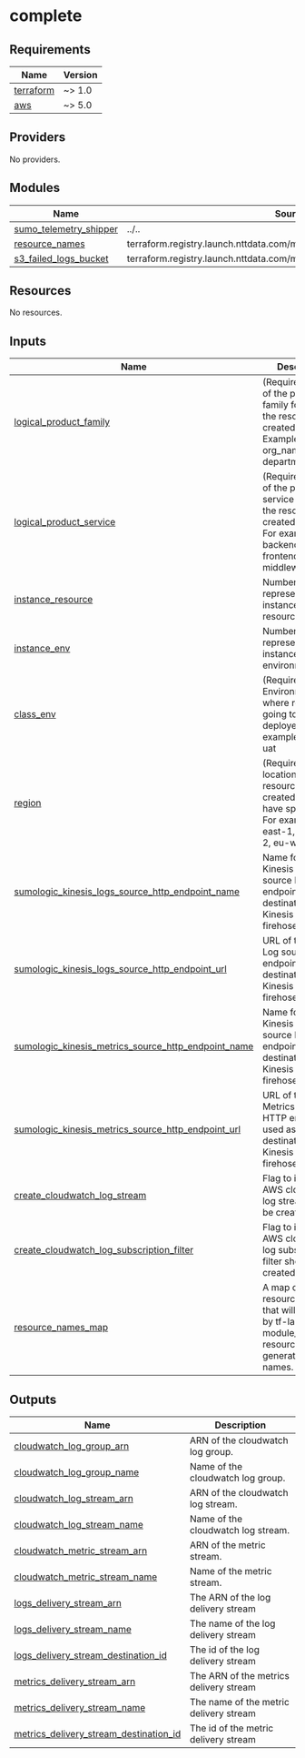 # complete

<!-- BEGINNING OF PRE-COMMIT-TERRAFORM DOCS HOOK -->
## Requirements

| Name | Version |
|------|---------|
| <a name="requirement_terraform"></a> [terraform](#requirement\_terraform) | ~> 1.0 |
| <a name="requirement_aws"></a> [aws](#requirement\_aws) | ~> 5.0 |

## Providers

No providers.

## Modules

| Name | Source | Version |
|------|--------|---------|
| <a name="module_sumo_telemetry_shipper"></a> [sumo\_telemetry\_shipper](#module\_sumo\_telemetry\_shipper) | ../.. | n/a |
| <a name="module_resource_names"></a> [resource\_names](#module\_resource\_names) | terraform.registry.launch.nttdata.com/module_library/resource_name/launch | ~> 1.0 |
| <a name="module_s3_failed_logs_bucket"></a> [s3\_failed\_logs\_bucket](#module\_s3\_failed\_logs\_bucket) | terraform.registry.launch.nttdata.com/module_collection/s3_bucket/aws | ~> 1.0 |

## Resources

No resources.

## Inputs

| Name | Description | Type | Default | Required |
|------|-------------|------|---------|:--------:|
| <a name="input_logical_product_family"></a> [logical\_product\_family](#input\_logical\_product\_family) | (Required) Name of the product family for which the resource is created.<br>    Example: org\_name, department\_name. | `string` | `"launch"` | no |
| <a name="input_logical_product_service"></a> [logical\_product\_service](#input\_logical\_product\_service) | (Required) Name of the product service for which the resource is created.<br>    For example, backend, frontend, middleware etc. | `string` | `"backend"` | no |
| <a name="input_instance_resource"></a> [instance\_resource](#input\_instance\_resource) | Number that represents the instance of the resource. | `number` | `0` | no |
| <a name="input_instance_env"></a> [instance\_env](#input\_instance\_env) | Number that represents the instance of the environment. | `number` | `0` | no |
| <a name="input_class_env"></a> [class\_env](#input\_class\_env) | (Required) Environment where resource is going to be deployed. For example. dev, qa, uat | `string` | `"dev"` | no |
| <a name="input_region"></a> [region](#input\_region) | (Required) The location where the resource will be created. Must not have spaces<br>    For example, us-east-1, us-west-2, eu-west-1, etc. | `string` | `"us-east-2"` | no |
| <a name="input_sumologic_kinesis_logs_source_http_endpoint_name"></a> [sumologic\_kinesis\_logs\_source\_http\_endpoint\_name](#input\_sumologic\_kinesis\_logs\_source\_http\_endpoint\_name) | Name for the Kinesis Log source HTTP endpoint used as destination by Kinesis data firehose. | `string` | n/a | yes |
| <a name="input_sumologic_kinesis_logs_source_http_endpoint_url"></a> [sumologic\_kinesis\_logs\_source\_http\_endpoint\_url](#input\_sumologic\_kinesis\_logs\_source\_http\_endpoint\_url) | URL of the Kinesis Log source HTTP endpoint used as destination by Kinesis data firehose. | `string` | n/a | yes |
| <a name="input_sumologic_kinesis_metrics_source_http_endpoint_name"></a> [sumologic\_kinesis\_metrics\_source\_http\_endpoint\_name](#input\_sumologic\_kinesis\_metrics\_source\_http\_endpoint\_name) | Name for the Kinesis Metrics source HTTP endpoint used as destination by Kinesis data firehose. | `string` | n/a | yes |
| <a name="input_sumologic_kinesis_metrics_source_http_endpoint_url"></a> [sumologic\_kinesis\_metrics\_source\_http\_endpoint\_url](#input\_sumologic\_kinesis\_metrics\_source\_http\_endpoint\_url) | URL of the Kinesis Metrics source HTTP endpoint used as destination by Kinesis data firehose. | `string` | n/a | yes |
| <a name="input_create_cloudwatch_log_stream"></a> [create\_cloudwatch\_log\_stream](#input\_create\_cloudwatch\_log\_stream) | Flag to indicate if AWS cloudwatch log stream should be created. | `bool` | `false` | no |
| <a name="input_create_cloudwatch_log_subscription_filter"></a> [create\_cloudwatch\_log\_subscription\_filter](#input\_create\_cloudwatch\_log\_subscription\_filter) | Flag to indicate if AWS cloudwatch log subscription filter should be created. | `bool` | `false` | no |
| <a name="input_resource_names_map"></a> [resource\_names\_map](#input\_resource\_names\_map) | A map of key to resource\_name that will be used by tf-launch-module\_library-resource\_name to generate resource names. | <pre>map(object(<br>    {<br>      name       = string<br>      max_length = optional(number, 60)<br>    }<br>  ))</pre> | <pre>{<br>  "s3_failed_logs_bucket": {<br>    "name": "s3failedlogs"<br>  }<br>}</pre> | no |

## Outputs

| Name | Description |
|------|-------------|
| <a name="output_cloudwatch_log_group_arn"></a> [cloudwatch\_log\_group\_arn](#output\_cloudwatch\_log\_group\_arn) | ARN of the cloudwatch log group. |
| <a name="output_cloudwatch_log_group_name"></a> [cloudwatch\_log\_group\_name](#output\_cloudwatch\_log\_group\_name) | Name of the cloudwatch log group. |
| <a name="output_cloudwatch_log_stream_arn"></a> [cloudwatch\_log\_stream\_arn](#output\_cloudwatch\_log\_stream\_arn) | ARN of the cloudwatch log stream. |
| <a name="output_cloudwatch_log_stream_name"></a> [cloudwatch\_log\_stream\_name](#output\_cloudwatch\_log\_stream\_name) | Name of the cloudwatch log stream. |
| <a name="output_cloudwatch_metric_stream_arn"></a> [cloudwatch\_metric\_stream\_arn](#output\_cloudwatch\_metric\_stream\_arn) | ARN of the metric stream. |
| <a name="output_cloudwatch_metric_stream_name"></a> [cloudwatch\_metric\_stream\_name](#output\_cloudwatch\_metric\_stream\_name) | Name of the metric stream. |
| <a name="output_logs_delivery_stream_arn"></a> [logs\_delivery\_stream\_arn](#output\_logs\_delivery\_stream\_arn) | The ARN of the log delivery stream |
| <a name="output_logs_delivery_stream_name"></a> [logs\_delivery\_stream\_name](#output\_logs\_delivery\_stream\_name) | The name of the log delivery stream |
| <a name="output_logs_delivery_stream_destination_id"></a> [logs\_delivery\_stream\_destination\_id](#output\_logs\_delivery\_stream\_destination\_id) | The id of the log delivery stream |
| <a name="output_metrics_delivery_stream_arn"></a> [metrics\_delivery\_stream\_arn](#output\_metrics\_delivery\_stream\_arn) | The ARN of the metrics delivery stream |
| <a name="output_metrics_delivery_stream_name"></a> [metrics\_delivery\_stream\_name](#output\_metrics\_delivery\_stream\_name) | The name of the metric delivery stream |
| <a name="output_metrics_delivery_stream_destination_id"></a> [metrics\_delivery\_stream\_destination\_id](#output\_metrics\_delivery\_stream\_destination\_id) | The id of the metric delivery stream |
<!-- END OF PRE-COMMIT-TERRAFORM DOCS HOOK -->
